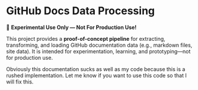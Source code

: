 # GitHub Docs Data Processing
🚧 **Experimental Use Only — Not For Production Use!**

This project provides a **proof-of-concept pipeline** for extracting, transforming, and loading GitHub documentation data (e.g., markdown files, site data). It is intended for experimentation, learning, and prototyping—not for production use.

Obviously this documentation sucks as well as my code because this is a rushed implementation. Let me know if you want to use this code so that I will fix this.